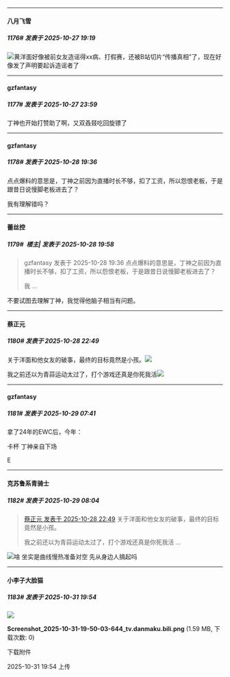 ﻿
*****

####  八月飞雪  
##### 1176#       发表于 2025-10-27 19:19

<img src="https://static.stage1st.com/image/smiley/face2017/024.png" referrerpolicy="no-referrer">黄洋面好像被前女友造谣得xx病、打假赛，还被B站切片“传播真相”了，现在好像发了声明要起诉造谣者了


*****

####  gzfantasy  
##### 1177#       发表于 2025-10-27 23:59

丁神也开始打赞助了啊，又双叒叕吃回旋镖了


*****

####  gzfantasy  
##### 1178#       发表于 2025-10-28 19:36

点点爆料的意思是，丁神之前因为直播时长不够，扣了工资，所以怨恨老板，于是跟昔日说慢脚老板进去了？

我有理解错吗？


*****

####  蕾丝控  
##### 1179#         楼主| 发表于 2025-10-28 19:58

<blockquote>gzfantasy 发表于 2025-10-28 19:36
点点爆料的意思是，丁神之前因为直播时长不够，扣了工资，所以怨恨老板，于是跟昔日说慢脚老板进去了？

我 ...</blockquote>
不要试图去理解丁神，我觉得他脑子相当有问题。


*****

####  蔡正元  
##### 1180#       发表于 2025-10-28 22:49

关于洋面和他女友的破事，最终的目标竟然是小孩。<img src="https://static.stage1st.com/image/smiley/face2017/001.png" referrerpolicy="no-referrer">

我之前还以为青蒜运动太过了，打个游戏还真是你死我活<img src="https://static.stage1st.com/image/smiley/face2017/004.gif" referrerpolicy="no-referrer">


*****

####  gzfantasy  
##### 1181#       发表于 2025-10-29 07:41

拿了24年的EWC后，今年：

卡杯 丁神亲自下场

E


*****

####  克苏鲁系青骑士  
##### 1182#       发表于 2025-10-29 08:04

<blockquote><a href="httphttps://stage1st.com/2b/forum.php?mod=redirect&amp;goto=findpost&amp;pid=68641241&amp;ptid=2089723" target="_blank">蔡正元 发表于 2025-10-28 22:49</a>
关于洋面和他女友的破事，最终的目标竟然是小孩。

我之前还以为青蒜运动太过了，打个游戏还真是你死我活 ...</blockquote>
<img src="https://static.stage1st.com/image/smiley/face2017/067.png" referrerpolicy="no-referrer">啥 坐实是曲线慢热准备对空 先从身边人搞起吗


*****

####  小李子大脸猫  
##### 1183#       发表于 2025-10-31 19:54

<img src="https://img.stage1st.com/forum/202510/31/195402ik5n9tylnilltlkr.png" referrerpolicy="no-referrer">

<strong>Screenshot_2025-10-31-19-50-03-644_tv.danmaku.bili.png</strong> (1.59 MB, 下载次数: 0)

下载附件

2025-10-31 19:54 上传

